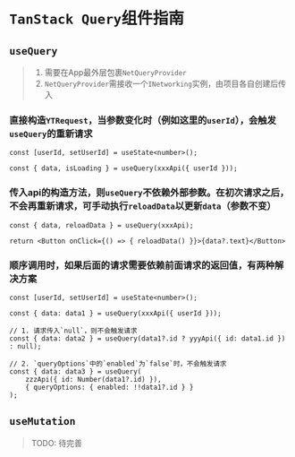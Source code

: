 # `TanStack Query`组件指南

## `useQuery`

> 1. 需要在App最外层包裹`NetQueryProvider`
> 2. `NetQueryProvider`需接收一个`INetworking`实例，由项目各自创建后传入

### 直接构造`YTRequest`，当参数变化时（例如这里的`userId`），会触发`useQuery`的重新请求

```tsx
const [userId, setUserId] = useState<number>();

const { data, isLoading } = useQuery(xxxApi({ userId }));
```

### 传入api的构造方法，则`useQuery`不依赖外部参数。在初次请求之后，不会再重新请求，可手动执行`reloadData`以更新`data`（参数不变）

```tsx
const { data, reloadData } = useQuery(xxxApi);

return <Button onClick={() => { reloadData() }}>{data?.text}</Button>
```

### 顺序调用时，如果后面的请求需要依赖前面请求的返回值，有两种解决方案

```tsx
const [userId, setUserId] = useState<number>();

const { data: data1 } = useQuery(xxxApi({ userId }));

// 1. 请求传入`null`，则不会触发请求
const { data: data2 } = useQuery(data1?.id ? yyyApi({ id: data1.id }) : null);

// 2. `queryOptions`中的`enabled`为`false`时，不会触发请求
const { data: data3 } = useQuery(
    zzzApi({ id: Number(data1?.id) }), 
    { queryOptions: { enabled: !!data1?.id } }
);
```

## `useMutation`

> TODO: 待完善